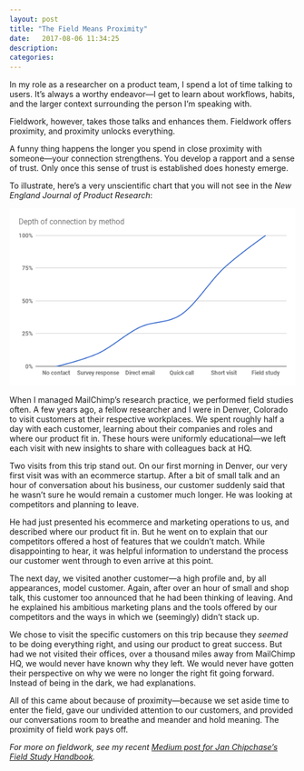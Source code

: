 ```yaml
---
layout: post
title: "The Field Means Proximity"
date:   2017-08-06 11:34:25
description:
categories:
---
```

In my role as a researcher on a product team, I spend a lot of time talking to users. It’s always a worthy endeavor—I get to learn about workflows, habits, and the larger context surrounding the person I’m speaking with.

Fieldwork, however, takes those talks and enhances them. Fieldwork offers proximity, and proximity unlocks everything.

A funny thing happens the longer you spend in close proximity with someone—your connection strengthens. You develop a rapport and a sense of trust. Only once this sense of trust is established does honesty emerge.

To illustrate, here’s a very unscientific chart that you will not see in the *New England Journal of Product Research*:

![An unscientific chart about research proximity.](/assets/images/chart.png "An unscientific chart about research proximity")

When I managed MailChimp’s research practice, we performed field studies often. A few years ago, a fellow researcher and I were in Denver, Colorado to visit customers at their respective workplaces. We spent roughly half a day with each customer, learning about their companies and roles and where our product fit in. These hours were uniformly educational—we left each visit with new insights to share with colleagues back at HQ.

Two visits from this trip stand out. On our first morning in Denver, our very first visit was with an ecommerce startup. After a bit of small talk and an hour of conversation about his business, our customer suddenly said that he wasn’t sure he would remain a customer much longer. He was looking at competitors and planning to leave.

He had just presented his ecommerce and marketing operations to us, and described where our product fit in. But he went on to explain that our competitors offered a host of features that we couldn’t match. While disappointing to hear, it was helpful information to understand the process our customer went through to even arrive at this point.

The next day, we visited another customer—a high profile and, by all appearances, model customer. Again, after over an hour of small and shop talk, this customer too announced that he had been thinking of leaving. And he explained his ambitious marketing plans and the tools offered by our competitors and the ways in which we (seemingly) didn’t stack up.

We chose to visit the specific customers on this trip because they *seemed* to be doing everything right, and using our product to great success. But had we not visited their offices, over a thousand miles away from MailChimp HQ, we would never have known why they left. We would never have gotten their perspective on why we were no longer the right fit going forward. Instead of being in the dark, we had explanations.

All of this came about because of proximity—because we set aside time to enter the field, gave our undivided attention to our customers, and provided our conversations room to breathe and meander and hold meaning. The proximity of field work pays off.

*For more on fieldwork, see my recent [Medium post for Jan Chipchase’s Field Study Handbook](https://medium.com/the-field-study-handbook/the-field-test-5a243e71ff35).*
